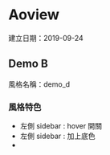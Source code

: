# Aoview
建立日期：2019-09-24

## Demo B

風格名稱：demo_d

### 風格特色

- 左側 sidebar : hover 開關
- 左側 sidebar : 加上底色
- 
  
